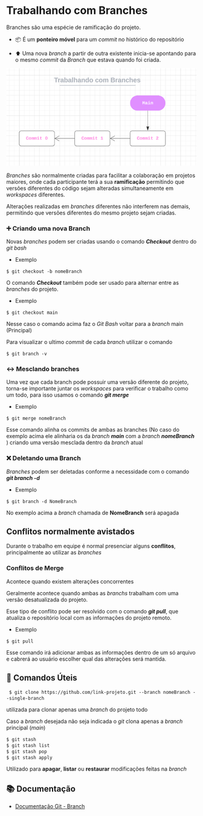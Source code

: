 # Trabalhando com Branches
 
Branches são uma espécie de ramificação do projeto.

 - 📦 É um **ponteiro móvel** para um _commit_ no histórico do repositório

 - ⬆ Uma nova _branch_ a partir de outra existente inicia-se apontando para o mesmo _commit_ da _Branch_ que estava quando foi criada.

![Image](BranchDiagrama.png)

_Branches_ são normalmente criadas para facilitar a colaboração em projetos maiores, onde cada participante terá a sua **ramificação** permitindo que versões diferentes do código sejam alteradas simultaneamente em _workspaces_ diferentes.

Alterações realizadas em _branches_ diferentes não interferem nas demais, permitindo que versões diferentes do mesmo projeto sejam criadas.

### ➕ Criando uma nova Branch

Novas _branches_ podem ser criadas usando o comando **_Checkout_** dentro do _git bash_

- Exemplo
```
$ git checkout -b nomeBranch
```
O comando **_Checkout_** também pode ser usado para alternar entre as _branches_ do projeto.

- Exemplo

```
$ git checkout main
```
Nesse caso o comando acima faz o _Git Bash_ voltar para a _branch_ main (Principal)

Para visualizar o ultimo _commit_ de cada _branch_ utilizar o comando

```
$ git branch -v
```

### ↔ Mesclando branches

Uma vez que cada branch pode possuir uma versão diferente do projeto, torna-se importante juntar os _workspaces_ para verificar o trabalho como um todo, para isso usamos o comando **_git merge_**

- Exemplo

```
$ git merge nomeBranch
```

Esse comando alinha os commits de ambas as branches (No caso do exemplo acima ele alinharia os da _branch **main**_ com a _branch **nomeBranch**_ ) criando uma versão mesclada dentro da _branch_ atual 

### ❌ Deletando uma Branch 

_Branches_ podem ser deletadas conforme a necessidade com o comando **_git branch -d_**

- Exemplo

```
$ git branch -d NomeBranch
```
No exemplo acima a _branch_ chamada de **NomeBranch** será apagada

## Conflitos normalmente avistados

Durante o trabalho em equipe é normal presenciar alguns **conflitos**, principalmente ao utilizar as _branches_


### Conflitos de Merge
Acontece quando existem alterações concorrentes

Geralmente acontece quando ambas as _branchs_ trabalham com uma versão desatualizada do projeto.

Esse tipo de conflito pode ser resolvido com o comando **_git pull_**, que atualiza o repositório local com as informações do projeto remoto.

- Exemplo 

```
$ git pull 
```
Esse comando irá adicionar ambas as informações dentro de um só arquivo e cabrerá ao usuário escolher qual das alterações será mantida.

## 📃 Comandos Úteis

```
 $ git clone https://github.com/link-projeto.git --branch nomeBranch --single-branch
 ```

utilizada para clonar apenas uma _branch_ do projeto todo

Caso a _branch_ desejada não seja indicada o _git_ clona apenas a _branch_ principal (_main_)

```
$ git stash
$ git stash list
$ git stash pop
$ git stash apply
```
Utilizado para **apagar**, **listar** ou **restaurar** modificações feitas na _branch_

## 📚 Documentação

 - [Documentação Git - Branch](https://git-scm.com/docs/git-branch)